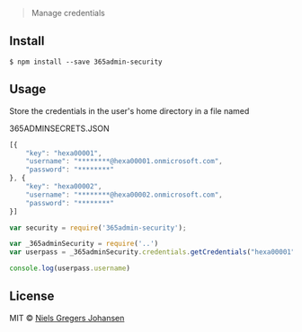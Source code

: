 > Manage credentials 


## Install

```
$ npm install --save 365admin-security
```


## Usage
Store the credentials in the user's home directory in a file named

365ADMINSECRETS.JSON

```js
[{
    "key": "hexa00001",
    "username": "********@hexa00001.onmicrosoft.com",
    "password": "********"
}, {
    "key": "hexa00002",
    "username": "********@hexa00002.onmicrosoft.com",
    "password": "********"
}]
```

```js
var security = require('365admin-security');

var _365adminSecurity = require('..')
var userpass = _365adminSecurity.credentials.getCredentials("hexa00001","ps")

console.log(userpass.username)
```


## License

MIT © [Niels Gregers Johansen](https://www.hexatown.com)
